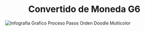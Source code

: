 <h1 align="center"> Convertido de Moneda G6 </h1>

![Infografia Grafico Proceso Pasos Orden Doodle Multicolor](https://github.com/Gysli/challenge_Convertidor_de_moneda/assets/156789288/59cfa36a-4c4f-4cd1-a20a-ef21dd797c1a)
